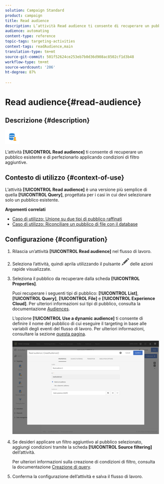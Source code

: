 ```yaml
---
solution: Campaign Standard
product: campaign
title: Read audience
description: L’attività Read audience ti consente di recuperare un pubblico esistente e di perfezionarlo applicando condizioni di filtro aggiuntive.
audience: automating
content-type: reference
topic-tags: targeting-activities
context-tags: readAudience,main
translation-type: tm+mt
source-git-commit: 501f52624ce253eb7b0d36d908ac8502cf1d3b48
workflow-type: tm+mt
source-wordcount: '206'
ht-degree: 87%

---
```



# Read audience{#read-audience}

## Descrizione {#description}

![](assets/prefill.png)

L’attività **[!UICONTROL Read audience]** ti consente di recuperare un pubblico esistente e di perfezionarlo applicando condizioni di filtro aggiuntive.

## Contesto di utilizzo {#context-of-use}

L’attività **[!UICONTROL Read audience]** è una versione più semplice di quella **[!UICONTROL Query]**, progettata per i casi in cui devi selezionare solo un pubblico esistente.

**Argomenti correlati**

* [Caso di utilizzo: Unione su due tipi di pubblico raffinati](../../automating/using/union-on-two-refined-audiences.md)
* [Caso di utilizzo: Riconciliare un pubblico di file con il database](../../automating/using/reconcile-file-audience-with-database.md)

## Configurazione {#configuration}

1. Rilascia un’attività **[!UICONTROL Read audience]** nel flusso di lavoro.
1. Seleziona l’attività, quindi aprila utilizzando il pulsante ![](assets/edit_darkgrey-24px.png) delle azioni rapide visualizzate.
1. Seleziona il pubblico da recuperare dalla scheda **[!UICONTROL Properties]**.

   Puoi recuperare i seguenti tipi di pubblico: **[!UICONTROL List]**, **[!UICONTROL Query]**, **[!UICONTROL File]** e **[!UICONTROL Experience Cloud]**. Per ulteriori informazioni sui tipi di pubblico, consulta la documentazione [Audiences](../../audiences/using/about-audiences.md).

   L’opzione **[!UICONTROL Use a dynamic audience]** ti consente di definire il nome del pubblico di cui eseguire il targeting in base alle variabili degli eventi del flusso di lavoro. Per ulteriori informazioni, consultare la sezione [questa pagina](../../automating/using/customizing-workflow-external-parameters.md).

   ![](assets/readaudience_activity1.png)

1. Se desideri applicare un filtro aggiuntivo al pubblico selezionato, aggiungi condizioni tramite la scheda **[!UICONTROL Source filtering]** dell’attività.

   Per ulteriori informazioni sulla creazione di condizioni di filtro, consulta la documentazione [Creazione di query](../../automating/using/editing-queries.md#creating-queries).

1. Conferma la configurazione dell’attività e salva il flusso di lavoro.
